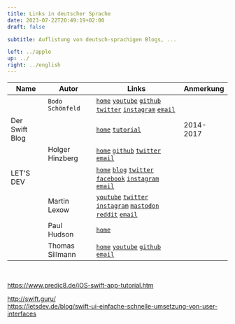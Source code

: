 ```yaml
---
title: Links in deutscher Sprache
date: 2023-07-22T20:49:19+02:00
draft: false

subtitle: Auflistung von deutsch-sprachigen Blogs, ... 

left: ../apple
up: ../
right: ../english
---
```


| Name | Autor | Links | Anmerkung |
| --- | --- | --- | --- |
| | `Bodo Schönfeld` | [`home`](https://bodo-schoenfeld.de) [`youtube`](https://www.youtube.com/@BodoSchoenfeld) [`github`](https://github.com/niftycode) [`twitter`](https://twitter.com/xernblog) [`instagram`](https://www.instagram.com/navertoc) [`email`](mailto:tee@bodo-schoenfeld.de) | |
 | Der Swift Blog | | [`home`](http://www.swift-blog.de) [`tutorial`](http://www.swift-blog.de/swift-lernen) | 2014-2017 |  
| | Holger Hinzberg | [`home`](http://hinzberg.de/software/swift) [`github`](https://github.com/CocoaCoding) [`twitter`](https://twitter.com/TalkingCode) [`email`](mailto:holger@hinzberg.de) | |
| LET'S DEV | | [`home`](https://letsdev.de) [`blog`](https://letsdev.de/blog) [`twitter`](https://twitter.com/letsdev) [`facebook`](https://www.facebook.com/letsdev) [`instagram`](https://www.instagram.com/letsdev.de) [`email`](mailto:contact@letsdev.de) | |
| | Martin Lexow | [`youtube`](https://youtube.com/c/martinlexow) [`twitter`](https://twitter.com/martinlexow) [`instagram`](https://instagram.com/martinlexow) [`mastodon`](https://mastodon.social/@martinlexow) [`reddit`](https://www.reddit.com/r/appahead/new) [`email`](mailto:martin@ixeau.com) | |  
| | Paul Hudson | [`home`](https://www.hackingwithswift.com/read/de) | |  
| | Thomas Sillmann | [`home`](http://www.thomassillmann.de) [`youtube`](https://www.youtube.com/user/Sillivan1988) [`github`](https://github.com/Sillivan88) [`email`](mailto:contact@thomassillmann.de) | |  
  
<br>

<!--
  Template for links in table
  | Name | Autor | Links | Anmerkung |
  | | | | |
  [`home`]() [`blog`]() [`youtube`]() [`github`]() [`twitter`]() [`facebook`]() [`instagram`]() [`email`](mailto:)
--> 

<!--
  | | | | |
  [`home`]() [`blog`]() [`youtube`]() [`github`]() [`twitter`]() [`facebook`]() [`instagram`]() [`email`]
  | | | | |
  [`home`]() [`blog`]() [`youtube`]() [`github`]() [`twitter`]() [`facebook`]() [`instagram`]() [`email`]
  | | | | |
  [`home`]() [`blog`]() [`youtube`]() [`github`]() [`twitter`]() [`facebook`]() [`instagram`]() [`email`]
-->



https://www.predic8.de/iOS-swift-app-tutorial.htm <br>


http://swift.guru/ <br>
https://letsdev.de/blog/swift-ui-einfache-schnelle-umsetzung-von-user-interfaces <br>

